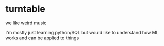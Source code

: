 # turntable
we like weird music

I'm mostly just learning python/SQL but would like to understand how ML works and can be applied to things
